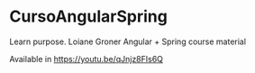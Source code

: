 # CursoAngularSpring
Learn purpose. Loiane Groner Angular + Spring course material

Available in https://youtu.be/qJnjz8FIs6Q
